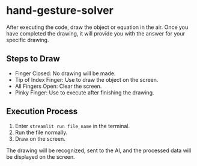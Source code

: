 # hand-gesture-solver
After executing the code, draw the object or equation in the air. Once you have completed the drawing, it will provide you with the answer for your specific drawing.

## Steps to Draw

- Finger Closed: No drawing will be made.
- Tip of Index Finger: Use to draw the object on the screen.
- All Fingers Open: Clear the screen.
- Pinky Finger: Use to execute after finishing the drawing.

## Execution Process

1. Enter `streamlit run file_name` in the terminal.
2. Run the file normally.
3. Draw on the screen.

The drawing will be recognized, sent to the AI, and the processed data will be displayed on the screen.


